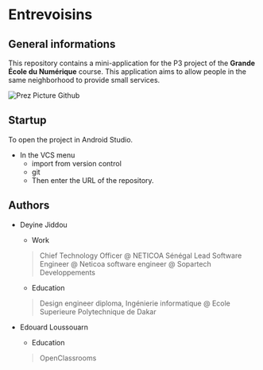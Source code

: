 # Entrevoisins

## General informations
This repository contains a mini-application for the P3 project of the **Grande École du Numérique** course.
This application aims to allow people in the same neighborhood to provide small services.

![Prez Picture Github](https://user-images.githubusercontent.com/53012350/214008166-dfee9784-7adb-434f-9afc-dd21ea2c53d9.png)


## Startup
To open the project in Android Studio.
* In the VCS menu
  * import from version control
  * git
  * Then enter the URL of the repository.
  
## Authors
* Deyine Jiddou
  * Work
  > Chief Technology Officer @ NETICOA Sénégal
  Lead Software Engineer @ Neticoa
  software engineer @ Sopartech Developpements
  * Education	
  > Design engineer diploma, Ingénierie informatique @ Ecole Superieure Polytechnique de Dakar

* Edouard Loussouarn
  * Education
  > OpenClassrooms

